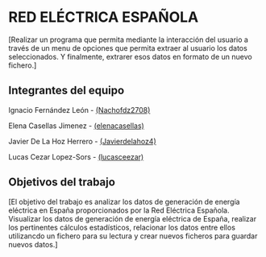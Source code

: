 # RED ELÉCTRICA ESPAÑOLA

[Realizar un programa que permita mediante la interacción del usuario a través de un menu de opciones que permita extraer al usuario los datos seleccionados. Y finalmente, extrarer esos datos en formato de un nuevo fichero.]

## Integrantes del equipo

Ignacio Fernández León - [(Nachofdz2708)](https://github.com/Nachofdz2708)


Elena Casellas Jimenez - [(elenacasellas)](https://github.com/elenacasellas)


Javier De La Hoz Herrero - [(Javierdelahoz4)](https://github.com/Javierdelahoz4)

Lucas Cezar Lopez-Sors - [(lucasceezar)](https://github.com/lucasceezar)


## Objetivos del trabajo

[El objetivo del trabajo es analizar los datos de generación de energía eléctrica en España proporcionados por la Red Eléctrica Española. Visualizar los datos de generación de energía eléctrica de España, realizar los pertinentes cálculos estadísticos, relacionar los datos entre ellos utilizancdo un fichero para su lectura y crear nuevos ficheros para guardar nuevos datos.]
